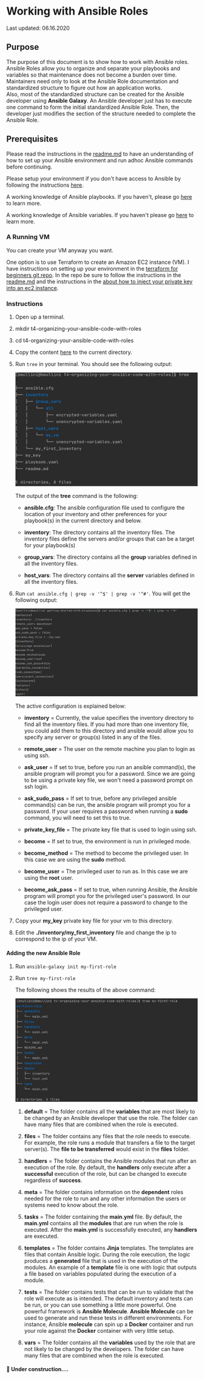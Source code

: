 # Working with Ansible Roles

Last updated: 06.16.2020

## Purpose

The purpose of this document is to show how to work with Ansible roles.
Ansible Roles allow you to organize and separate your playbooks and variables
so that maintenance does not become a burden over time.  Maintainers need
only to look at the Ansible Role documentation and standardized
structure to figure out how an application works.  
Also, most of the standardized structure can be created for the Ansible developer
using **Ansible Galaxy**.  An Ansible developer just has to execute one command
to form the initial standardized Ansible Role.  Then, the developer just modifies
the section of the structure needed to complete the Ansible Role. 

## Prerequisites

Please read the instructions in the [readme.md](../t1-getting-started/readme.md)
to have an understanding of how to set up your Ansible environment
and run adhoc Ansible commands before continuing.

Please setup your environment if you don't have access to Ansible by
following the instructions [here](../t1-getting-started/readme.md).

A working knowledge of Ansible playbooks.  If you haven't, please go
[here](../t2-using-playbooks) to learn more.

A working knowledge of Ansible variables.  If you haven't please go
[here](../t3-using-variables) to learn more.


### A Running VM

You can create your VM anyway you want.

One option is to use Terraform to create an Amazon EC2 instance (VM).
I have instructions on setting up your environment in the
[terraform for beginners git repo](https://github.com/bretmullinix/terraform-for-beginners/tree/master/t1-getting-started).
In the repo be sure to follow the instructions in the
[readme.md](https://github.com/bretmullinix/terraform-for-beginners/tree/master/t1-getting-started/readme.md)
and the instructions in the
[ about how to inject your private key into an ec2 instance](https://github.com/bretmullinix/terraform-for-beginners/tree/master/t3-injecting-your-ssh-key-into-ec2-instance).


### Instructions

1. Open up a terminal.
1. mkdir t4-organizing-your-ansible-code-with-roles
1. cd t4-organizing-your-ansible-code-with-roles
1. Copy the content [here](../t3-using-variables) to the current directory.
1. Run `tree` in your terminal.  You should see the following output:

    ![tree output](../images/t3-tree-structure.png)

    The output of the **tree** command is the following:
    
    - **ansible.cfg**: The ansible configuration file used to configure
    the location of your inventory and other preferences for your playbook(s)
    in the current directory and below.
    
    - **inventory**: The directory contains all the inventory files.
     The inventory files define the servers and/or groups
     that can be a target for your playbook(s)
     
    - **group_vars**: The directory contains all the **group** variables
    defined in all the inventory files.
    
    - **host_vars**: The directory contains all the **server** variables
    defined in all the inventory files.
    
1.  Run `cat ansible.cfg | grep -v '^$' | grep -v '^#'`.  You will get
the following output:

    ![ansible.cfg configuration](../images/getting-started-with-playbooks-ansible-cfg-contents.png)

    The active configuration is explained below:
    
      - **inventory** = Currently, the value specifies the inventory directory to
        find all the inventory files.  If you had more than one
        inventory file, you could add them to this directory and ansible
        would allow you to specify any server or group(s)
        listed in any of the files.
        
      - **remote_user** = The user on the remote machine you
        plan to login as using ssh.
        
      - **ask_user** = If set to true, before you run an ansible command(s),
        the ansible program will prompt you for a password.  Since we are going to
        be using a private key file, we won't need a password prompt on ssh
        login.
        
      - **ask_sudo_pass** = If set to true, before any privileged ansible
        command(s) can be run, the ansible program
        will prompt you for a password. If your user requires a
        password when running a **sudo** command, 
        you will need to set this to true.
        
      - **private_key_file** = The private key file that is used to login using
        ssh.
      
      - **become** = If set to true, the environment is run in privileged mode.
      
      - **become_method** = The method to become the privileged user.  In
      this case we are using the **sudo** method.
      
      - **become_user** = The privileged user to run as.  In this case
      we are using the **root** user.
      
      - **become_ask_pass** = If set to true, when running Ansible, the
      Ansible program will prompt you for the privileged user's password.  In our
      case the login user does not require a password to change to the
      privileged user.

1. Copy your **my_key** private key file for your vm to this directory.

1. Edit the **./inventory/my_first_inventory** file and change the ip to
correspond to the ip of your VM.

#### Adding the new Ansible Role
1. Run `ansible-galaxy init my-first-role`
1. Run `tree my-first-role`

    The following shows the results of the above command:
    
    ![My First Role](../images/my-first-role-tree.png)

    1. **default** = The folder contains all the **variables** that are most
    likely to be changed by an Ansible developer that use the role.  The
    folder can have many files that are combined when the role is executed.
    
    1. **files** = The folder contains any files that the role needs
    to execute.  For example, the role runs a module that
    transfers a file to the target server(s).  The **file to be
    transferred** would exist in the **files** folder.
    
    1. **handlers** = The folder contains the Ansible modules that run
    after an execution of the role.  By default, the **handlers**
    only execute after a **successful** execution of the role, but can
    be changed to execute regardless of **success**.
    
    1. **meta** = The folder contains information on the **dependent** roles
    needed for the role to run and any other information the users or systems
    need to know about the role.
    
    1. **tasks** = The folder containing the **main.yml** file.  By default, the
    **main.yml** contains all the **modules** that are run when the role is
    executed.  After the **main.yml** is successfully executed, any **handlers**
    are executed.
    
    1. **templates** = The folder contains **Jinja** templates.  The templates
    are files that contain Ansible logic.  During the role
    execution, the logic produces a **generated** file that
    is used in the execution of the modules.  An example of a **template**
    file is one with logic that outputs a file based on variables populated
    during the execution of a module.
    
    1. **tests** = The folder contains tests that can be run to validate
    that the role will execute as is intended.  The default inventory and
    tests can be run, or you can use something a little more powerful.  One
    powerful framework is **Ansible Molecule**. **Ansible Molecule**
    can be used to generate and run these tests in different environments.
    For instance, Ansible **molecule** can spin up a **Docker** container
    and run your role against the **Docker** container with very little setup.
    
    1. **vars**  = The folder contains all the **variables** used by
    the role that are not likely to be changed by the developers.  The
    folder can have many files that are combined when the role is executed.

#### :construction: Under construction....
